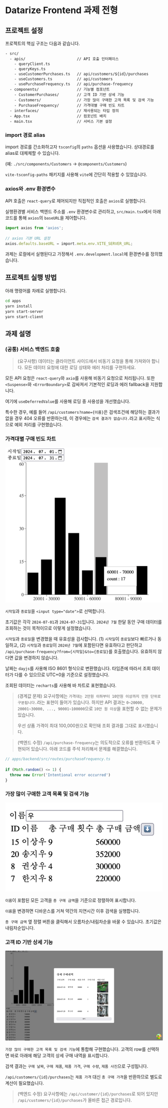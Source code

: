 # Datarize Frontend 과제 전형

## 프로젝트 설정

프로젝트의 핵심 구조는 다음과 같습니다.

```
- src/
  - apis/                       // API 호출 인터페이스
    - queryClient.ts
    - queryKeys.ts
    - useCustomerPurchases.ts   // api/customers/${id}/purchases
    - useCustomers.ts           // api/customers
    - usePurchaseFrequency.ts   // api/purchase-frequency
  - components/                 // 기능별 컴포넌트
    - CustomerPurchases/        // 고객 ID 기반 상세 기능
    - Customers/                // 가장 많이 구매한 고객 목록 및 검색 기능
    - PurchaseFrequency/        // 가격대별 구매 빈도 차트
  - interfaces/                 // 재사용되는 타입 정의
  - App.tsx                     // 컴포넌트 배치
  - main.tsx                    // 서비스 기본 설정
```

### import 경로 alias

import 경로를 간소화하고자 `tsconfig`의 `paths` 옵션을 사용했습니다. 상대경로를 alias로 대체체할 수 있습니다.

(예: `./src/components/Customers` -> `@components/Customers`)

`vite-tsconfig-paths` 패키지를 사용해 `vite`에 간단히 적용할 수 있었습니다.

### axios와 .env 환경변수

API 호출은 `react-query`로 제어되지만 직접적인 호출은 `axios`로 실행합니다.

실행환경별 서비스 백엔드 주소를 `.env` 환경변수로 관리하고, `src/main.tsx`에서 아래 코드를 통해 `axios`의 `baseURL`을 제어합니다.

```typescript
import axios from 'axios';

// axios 기본 URL 설정
axios.defaults.baseURL = import.meta.env.VITE_SERVER_URL;
```

과제는 로컬에서 실행된다고 가정해서 `.env.development.local`에 환경변수를 정의했습니다.

## 프로젝트 실행 방법

아래 명령어를 차례로 실행합니다.

```bash
cd apps
yarn install
yarn start-server
yarn start-client
```

## 과제 설명

### (공통) 서비스 백엔드 호출

> (요구사항) 데이터는 클라이언트 사이드에서 비동기 요청을 통해 가져와야 합니다. 모든 데이터 요청에 대한 로딩 상태와 에러 처리를 구현하세요.

모든 API 요청은 `react-query`와 `axio`를 사용해 비동기 요청으로 처리됩니다. 또한 `<Suspense>`와 `<ErrorBoundary>`로 감싸져서 기본적인 로딩과 에러 fallback을 지원합니다.

여기에 `useDeferredValue`를 사용해 로딩 중 사용성을 개선했습니다.

특수한 경우, 예를 들어 `/api/customers?name={이름}`은 검색조건에 해당하는 결과가 없을 경우 404 오류를 반환하는데, 이 경우에는 `검색 결과가 없습니다.`라고 표시하는 식으로 예외 처리를 구현했습니다.

### 가격대별 구매 빈도 차트

![](pictures/1.png)

`시작일`과 `종료일`을 `<input type="date">`로 선택합니다. 

초기값은 각각 `2024-07-01`과 `2024-07-31`입니다. `2024년 7월` 한달 동안 구매 데이터를 조회하는 것이 목적이므로 이렇게 설정했습니다.

`시작일`과 `종료일`을 변경했을 때 유효성을 검사합니다. (1) `시작일`이 `종료일`보다 빠르거나 동일하고, (2) `시작일`과 `종료일`이 `2024년 7월`에 포함된다면 유효하다고 판단하고 `/api/purchase-frequency?from={시작일}&to={종료일}`를 호출했습니다. 유효하지 않다면 값을 변경하지 않습니다.

날짜는 `dayjs`를 사용해 ISO 8601 형식으로 변환했습니다. 타임존에 따라서 조회 데이터가 다를 수 있으므로 UTC+0을 기준으로 설정했습니다.

조회된 데이터는 `recharts`를 사용해 바 차트로 표현했습니다.

> (경계값 문제) 요구사항에는 `가격대는 2만원 이하부터 10만원 이상까지 만원 단위로 구분됩니다.`라는 표현이 들어가 있습니다. 하지만 API 결과는 `0~20000, 20001~30000, ..., 90001~100000`으로 `10만 원 이상`을 표현할 수 없는 문제가 있습니다.
> 
> 우선 상품 가격이 최대 100,000원으로 확인돼 조회 결과를 그대로 표시했습니다.

> (백엔드 수정) `/api/purchase-frequency`는 의도적으로 오류를 반환하도록 구현되어 있습니다. 아래 코드를 주석 처리해서 문제를 해결했습니다.

```typescript
// apps/backend/src/routes/purchaseFrequency.ts

if (Math.random() <= 1) {
  throw new Error('Intentional error occurred')
}
```

### 가장 많이 구매한 고객 목록 및 검색 기능

![](pictures/2.png)

`이름`이 포함된 모든 고객을 `총 구매 금액`을 기준으로 정렬하여 표시합니다.

`이름`을 변경하면 디바운스를 거쳐 약간의 지연시간 이후 검색을 실행합니다.

`총 구매 금액` 옆 정렬 버튼을 클릭해서 오름차순/내림차순을 바꿀 수 있습니다. 초기값은 내림차순입니다.

### 고객 ID 기반 상세 기능

![](pictures/3.png)

`가장 많이 구매한 고객 목록 및 검색 기능`에 통합해 구현했습니다. 고객의 row를 선택하면 바로 아래에 해당 고객의 상세 구매 내역을 표시합니다.

검색 결과는 `구매 날짜`, `구매 제품`, `제품 가격`, `구매 수량`, `제품 사진`으로 구성됩니다.

`/api/customers/{id}/purchases`는 `제품 가격` 대신 `총 구매 가격`을 반환하므로 별도로 계산이 필요했습니다.

> (백엔드 수정) 요구사항에는 `/api/customer/{id}/purchases`로 되어 있지만 `/api/customers/{id}/purchases`가 올바른 접근 경로입니다.